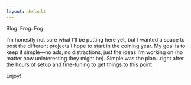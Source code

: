```yaml
---
layout: default
---
```


Blog. Frog. Fog.

  
I’m honestly not sure what I’ll be putting here yet, but I wanted a space to post the different projects I hope to start in the coming year. My goal is to keep it simple—no ads, no distractions, just the ideas I’m working on (no matter how uninteresting they might be). Simple was the plan...right after the hours of setup and fine-tuning to get things to this point.

Enjoy!  


